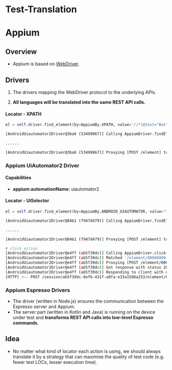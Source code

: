 # Test-Translation

# Appium

## Overview

* Appium is based on [WebDriver](https://www.selenium.dev/documentation/webdriver/).

## Drivers

1. The drivers mapping the WebDriver protocol to the underlying APIs.

2. **All languages will be translated into the same REST API calls.**

#### Locator - XPATH

```python
el = self.driver.find_element(by=AppiumBy.XPATH, value='//*[@text="Battery"]')
```

```sh
[AndroidUiautomator2Driver@3ba6 (53499867)] Calling AppiumDriver.findElement() with args: ["xpath","//*[@text=\"Battery\"]","53499867-b83b-4a55-8e39-df11c4ae8a75"]

......

[AndroidUiautomator2Driver@3ba6 (53499867)] Proxying [POST /element] to [POST http://127.0.0.1:8200/session/3e9b85a5-991d-4c6e-a3a8-9f67ac16a3e8/element] with body: {"strategy":"xpath","selector":"//*[@text=\"Battery\"]","context":"","multiple":false}
```

### Appium UiAutomator2 Driver

#### Capabilities

* **appium:automationName:** uiautomator2

#### Locator - UiSelector

```python
el = self.driver.find_element(by=AppiumBy.ANDROID_UIAUTOMATOR, value="text(\"Battery\")")
```

```sh
[AndroidUiautomator2Driver@84b1 (f947d479)] Calling AppiumDriver.findElement() with args: ["-android uiautomator","text(\"Battery\")","f947d479-e27b-4e7f-8802-fdd10cb2f006"]

......

[AndroidUiautomator2Driver@84b1 (f947d479)] Proxying [POST /element] to [POST http://127.0.0.1:8201/session/33a13a14-eaaf-48cd-8ccf-3b35f7ede44a/element] with body: {"strategy":"-android uiautomator","selector":"text(\"Battery\")","context":"","multiple":false}
```

```sh
# click action
[AndroidUiautomator2Driver@e4ff (ab5f39dc)] Calling AppiumDriver.click() with args: ["00000000-0000-0082-0000-000300000004","ab5f39dc-6efb-431f-a0fa-e33a1586a253"]
[AndroidUiautomator2Driver@e4ff (ab5f39dc)] Matched '/element/00000000-0000-0082-0000-000300000004/click' to command name 'click'
[AndroidUiautomator2Driver@e4ff (ab5f39dc)] Proxying [POST /element/00000000-0000-0082-0000-000300000004/click] to [POST http://127.0.0.1:8200/session/1e78cd56-cea9-4b22-afb2-aee4987fd94d/element/00000000-0000-0082-0000-000300000004/click] with body: {"element":"00000000-0000-0082-0000-000300000004"}
[AndroidUiautomator2Driver@e4ff (ab5f39dc)] Got response with status 200: {"sessionId":"1e78cd56-cea9-4b22-afb2-aee4987fd94d","value":null}
[AndroidUiautomator2Driver@e4ff (ab5f39dc)] Responding to client with driver.click() result: null
[HTTP] <-- POST /session/ab5f39dc-6efb-431f-a0fa-e33a1586a253/element/00000000-0000-0082-0000-000300000004/click 200 655 ms - 14
```

### Appium Espresso Drivers

* The driver (written in Node.js) ensures the communication between the Espresso server and Appium.
* The server part (written in Kotlin and Java) is running on the device under test and **transforms REST API calls into low-level Espresso commands**.

## Idea

* No matter what kind of locator each action is using, we should always translate it by a strategy that can maximise the quality of test code (e.g. fewer test LOCs, lesser execution time).
